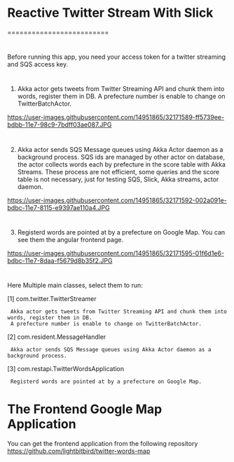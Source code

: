 # Reactive Twitter Stream With Slick
=========================

#
Before running this app, you need your access token for a twitter streaming and SQS access key. 

#
1. Akka actor gets tweets from Twitter Streaming API and chunk them into words, register them in DB.
   A prefecture number is enable to change on TwitterBatchActor.

https://user-images.githubusercontent.com/14951865/32171589-ff5739ee-bdbb-11e7-98c9-7bdff03ae087.JPG

#
2. Akka actor sends SQS Message queues using Akka Actor daemon as a background process.
SQS ids are managed by other actor on database, the actor collects words each by prefecture in the score table with Akka Streams.
These process are not efficient, some queries and the score table is not necessary, just for testing SQS, Slick, Akka streams, actor daemon.

https://user-images.githubusercontent.com/14951865/32171592-002a091e-bdbc-11e7-8115-e9397ae110a4.JPG

#
3. Registerd words are pointed at by a prefecture on Google Map. You can see them the angular frontend page.

https://user-images.githubusercontent.com/14951865/32171595-01f6d1e6-bdbc-11e7-8daa-f5679d8b35f2.JPG

#
Here Multiple main classes, select them to run:

 [1] com.twitter.TwitterStreamer

     Akka actor gets tweets from Twitter Streaming API and chunk them into words, register them in DB.
     A prefecture number is enable to change on TwitterBatchActor.

 [2] com.resident.MessageHandler

     Akka actor sends SQS Message queues using Akka Actor daemon as a background process.

 [3] com.restapi.TwitterWordsApplication

     Registerd words are pointed at by a prefecture on Google Map.



# The Frontend Google Map Application
You can get the frontend application from the following repository
https://github.com/lightbitbird/twitter-words-map
